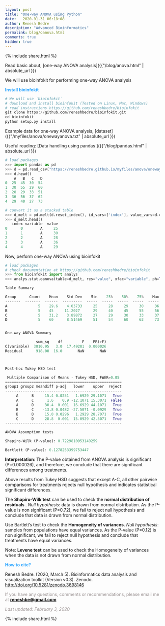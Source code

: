 ```yaml
---
layout: post
title: "One-way ANOVA using Python"
date:   2020-01-31 06:18:08
author: Renesh Bedre
description: "Advanced Bioinformatics"
permalink: blog/oanova.html
comments: true
hidden: true
---
```


<p>
{% include  share.html %}
</p>


Read basic about, [one-way ANOVA analysis]({{"/blog/anova.html" | absolute_url }})

We will use bioinfokit for performing one-way ANOVA analysis

**<span style="color:#33a8ff">Install bioinfokit</span>**
```python
# We will use `bioinfokit` 
# download and install bioinfokit (Tested on Linux, Mac, Windows) 
# read instructions https://github.com/reneshbedre/bioinfokit
git clone https://github.com/reneshbedre/bioinfokit.git
cd bioinfokit
python setup.py install
```   

Example data for one-way ANOVA analysis, [dataset]({{"/myfiles/anova/onewayanova.txt" | absolute_url }})

Useful reading: [Data handling using pandas ]({{"/blog/pandas.html" | absolute_url }})

```python
# load packages
>>> import pandas as pd
>>> d = pd.read_csv("https://reneshbedre.github.io/myfiles/anova/onewayanova.txt", sep="\t")
>>> d.head()
    A   B   C   D
0  25  45  30  54
1  30  55  29  60
2  28  29  33  51
3  36  56  37  62
4  29  40  27  73

# convert it as a stacked table 
>>> d_melt = pd.melt(d.reset_index(), id_vars=['index'], value_vars=d.columns)
>>> d_melt.head()
   index variable  value
0      0        A     25
1      1        A     30
2      2        A     28
3      3        A     36
4      4        A     29
```

Now, perform one-way ANOVA using bioinfokit

```python
# load packages
# check documentation at https://github.com/reneshbedre/bioinfokit
>>> from bioinfokit import analys
>>> analys.stat.oanova(table=d_melt, res="value", xfac="variable", ph=True)

Table Summary

Group      Count    Mean    Std Dev    Min    25%    50%    75%    Max
-------  -------  ------  ---------  -----  -----  -----  -----  -----
A              5    29.6    4.03733     25     28     29     30     36
B              5    45     11.2027      29     40     45     55     56
C              5    31.2    3.89872     27     29     30     33     37
D              5    60      8.51469     51     54     60     62     73


One-way ANOVA Summary

              sum_sq    df         F    PR(>F)
C(variable)  3010.95   3.0  17.49281  0.000026
Residual      918.00  16.0       NaN       NaN



Post-hoc Tukey HSD test

 Multiple Comparison of Means - Tukey HSD, FWER=0.05
=====================================================
group1 group2 meandiff p-adj   lower    upper  reject
-----------------------------------------------------
     A      B     15.4 0.0251   1.6929 29.1071   True
     A      C      1.6    0.9 -12.1071 15.3071  False
     A      D     30.4  0.001  16.6929 44.1071   True
     B      C    -13.8 0.0482 -27.5071 -0.0929   True
     B      D     15.0 0.0296   1.2929 28.7071   True
     C      D     28.8  0.001  15.0929 42.5071   True
-----------------------------------------------------

ANOVA Assumption tests

Shapiro-Wilk (P-value): 0.7229810953140259

Bartlett (P-value): 0.1278253399753447
```

<b>Interpretation</b>: The P-value obtained from ANOVA analysis is 
significant (P=0.000026), and therefore, we conclude that there are 
significant differences among treatments.

Above results from Tukey HSD suggests that except A-C, all other 
pairwise comparisons for treatments rejects null hypothesis and 
indicates statistical significant differences.

The <b>Shapiro-Wilk test</b> can be used to check the <b> normal 
distribution of residuals </b>. <i>Null hypothesis</i>: 
data is drawn from normal distribution.
As the P-value is non significant (P=0.72), we fail to reject null 
hypothesis and conclude that data is drawn from normal distribution.

Use Bartlett’s test to check the <b>Homogeneity of variances</b>.
 <i>Null hypothesis</i>: samples from populations 
have equal variances.
As the P-value (P=0.12) is non significant, we fail to reject null 
hypothesis and conclude that treatments have equal variances.

Note: <b>Levene test</b> can be used to check the Homogeneity of variances
when the data is not drawn from normal distribution.

**<span style="color:#33a8ff">How to cite?</span>**

Renesh Bedre. (2020, March 5). Bioinformatics data analysis and visualization toolkit (Version v0.3). Zenodo. <a href="http://doi.org/10.5281/zenodo.3698146">http://doi.org/10.5281/zenodo.3698146</a>

<span style="color:#9e9696">If you have any questions, comments or recommendations, please email me at 
<b>reneshbe@gmail.com</b></span>
    
<span style="color:#9e9696"><i> Last updated: February 3, 2020</i> </span>

<p>
{% include  share.html %}
</p>
